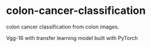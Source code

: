 # colon-cancer-classification
colon cancer classification from colon images.

Vgg-16 with transfer learning model built with PyTorch
